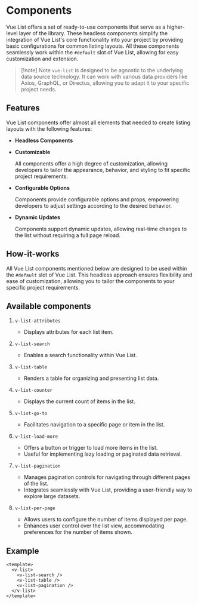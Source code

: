 # Components

Vue List offers a set of ready-to-use components that serve as a higher-level layer of the library. These headless components simplify the integration of Vue List's core functionality into your project by providing basic configurations for common listing layouts. All these components seamlessly work within the `#default` slot of Vue List, allowing for easy customization and extension.

> [!note] Note
> `vue-list` is designed to be agnostic to the underlying data source technology.
> It can work with various data providers like Axios, GraphQL, or Directus, allowing you to adapt it to your specific project needs.

## Features

Vue List components offer almost all elements that needed to create listing layouts with the following features:

- **Headless Components**
- **Customizable**

  All components offer a high degree of customization, allowing developers to tailor the appearance, behavior, and styling to fit specific project requirements.

- **Configurable Options**

  Components provide configurable options and props, empowering developers to adjust settings according to the desired behavior.

- **Dynamic Updates**

  Components support dynamic updates, allowing real-time changes to the list without requiring a full page reload.

## How-it-works

All Vue List components mentioned below are designed to be used within the `#default` slot of Vue List. This headless approach ensures flexibility and ease of customization, allowing you to tailor the components to your specific project requirements.

## Available components

1. `v-list-attributes`

   - Displays attributes for each list item.

2. `v-list-search`

   - Enables a search functionality within Vue List.

3. `v-list-table`

   - Renders a table for organizing and presenting list data.

4. `v-list-counter`

   - Displays the current count of items in the list.

5. `v-list-go-to`

   - Facilitates navigation to a specific page or item in the list.

6. `v-list-load-more`

   - Offers a button or trigger to load more items in the list.
   - Useful for implementing lazy loading or paginated data retrieval.

7. `v-list-pagination`

   - Manages pagination controls for navigating through different pages of the list.
   - Integrates seamlessly with Vue List, providing a user-friendly way to explore large datasets.

8. `v-list-per-page`
   - Allows users to configure the number of items displayed per page.
   - Enhances user control over the list view, accommodating preferences for the number of items shown.

## Example

```vue [app.vue]
<template>
  <v-list>
    <v-list-search />
    <v-list-table />
    <v-list-pagination />
  </v-list>
</template>
```
